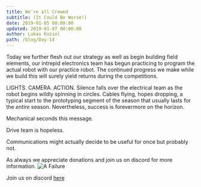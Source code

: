 ```yaml
---
title: We're all Crewed
subtitle: (It Could Be Worse!)
date: 2019-01-05 00:00:00
updated: 2019-01-07 00:00:00
author: Lukas Koziol
path: /blog/Day-14
---
```


Today we further flesh out our strategy as well as begin building field elements, our intrepid electronics team has begun practicing to program the actual robot with our practice robot. The continued progress we make while we build this will surely yield returns during the competitions.

LIGHTS. CAMERA. ACTION. Silence falls over the electrical team as the robot begins wildly spinning in circles. Cables flying, hopes dropping, a typical start to the prototyping segment of the season that usually lasts for the _entire_ season. Nevertheless, success is forevermore on the horizon.

Mechanical seconds this message.

Drive team is hopeless.

Communications might actually decide to be useful for once but probably not.

As always we appreciate donations and join us on discord for more information.
![A Failure](/images/20190105/cameron.jpg)

Join us on discord <a href="https://discordapp.com/invite/RshDdxa">here</a>
